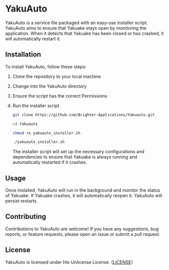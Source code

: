 # YakuAuto

YakuAuto is a service file packaged with an easy-use installer script.
YakuAuto aims to ensure that Yakuake stays open by monitoring the application.
When it detects that Yakuake has been closed or has crashed, it will automatically restart it.

## Installation

To install YakuAuto, follow these steps:

1. Clone the repository to your local machine
2. Change into the YakuAuto directory
3. Ensure the script has the correct Permissions
4. Run the installer script

    ```bash
    git clone https://github.com/Brighter-Applications/Yakuauto.git

    cd Yakuauto

    chmod +x yakuauto_installer.sh

    ./yakuauto_installer.sh
    ```

    The installer script will set up the necessary configurations and dependencies to ensure that Yakuake is always running and automatically restarted if it crashes.

## Usage

Once installed, YakuAuto will run in the background and monitor the status of Yakuake. If Yakuake crashes, it will automatically reopen it.
YakuAuto will persist restarts.

## Contributing

Contributions to YakuAuto are welcome! If you have any suggestions, bug reports, or feature requests, please open an issue or submit a pull request.

## License

YakuAuto is licensed under hte Unlicense License. ([LICENSE](LICENSE))